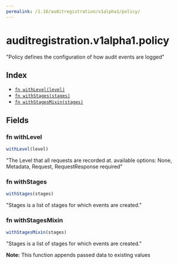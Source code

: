 ```yaml
---
permalink: /1.16/auditregistration/v1alpha1/policy/
---
```


# auditregistration.v1alpha1.policy

"Policy defines the configuration of how audit events are logged"

## Index

* [`fn withLevel(level)`](#fn-withlevel)
* [`fn withStages(stages)`](#fn-withstages)
* [`fn withStagesMixin(stages)`](#fn-withstagesmixin)

## Fields

### fn withLevel

```ts
withLevel(level)
```

"The Level that all requests are recorded at. available options: None, Metadata, Request, RequestResponse required"

### fn withStages

```ts
withStages(stages)
```

"Stages is a list of stages for which events are created."

### fn withStagesMixin

```ts
withStagesMixin(stages)
```

"Stages is a list of stages for which events are created."

**Note:** This function appends passed data to existing values